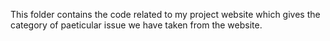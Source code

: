 This folder contains the code related to my project website which gives the category of paeticular issue we have taken from the website.
